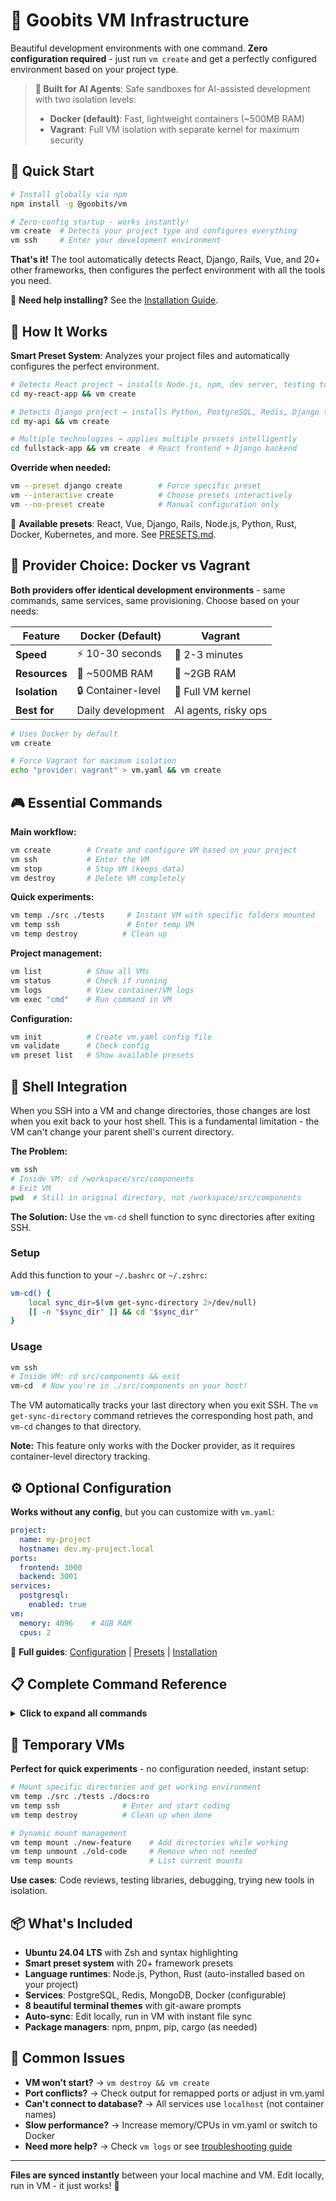# 🚀 Goobits VM Infrastructure

Beautiful development environments with one command. **Zero configuration required** - just run `vm create` and get a perfectly configured environment based on your project type.

> **🔐 Built for AI Agents**: Safe sandboxes for AI-assisted development with two isolation levels:
> - **Docker (default)**: Fast, lightweight containers (~500MB RAM)
> - **Vagrant**: Full VM isolation with separate kernel for maximum security

## 🏃 Quick Start

```bash
# Install globally via npm
npm install -g @goobits/vm

# Zero-config startup - works instantly!
vm create  # Detects your project type and configures everything
vm ssh     # Enter your development environment
```

**That's it!** The tool automatically detects React, Django, Rails, Vue, and 20+ other frameworks, then configures the perfect environment with all the tools you need.

📖 **Need help installing?** See the [Installation Guide](INSTALLATION.md).

## 🎯 How It Works

**Smart Preset System**: Analyzes your project files and automatically configures the perfect environment.

```bash
# Detects React project → installs Node.js, npm, dev server, testing tools
cd my-react-app && vm create

# Detects Django project → installs Python, PostgreSQL, Redis, Django tools  
cd my-api && vm create

# Multiple technologies → applies multiple presets intelligently
cd fullstack-app && vm create  # React frontend + Django backend
```

**Override when needed:**
```bash
vm --preset django create        # Force specific preset
vm --interactive create          # Choose presets interactively
vm --no-preset create            # Manual configuration only
```

📖 **Available presets**: React, Vue, Django, Rails, Node.js, Python, Rust, Docker, Kubernetes, and more. See [PRESETS.md](PRESETS.md).

## 🧪 Provider Choice: Docker vs Vagrant

**Both providers offer identical development environments** - same commands, same services, same provisioning. Choose based on your needs:

| Feature | Docker (Default) | Vagrant |
|---------|------------------|----------|
| **Speed** | ⚡ 10-30 seconds | 🐌 2-3 minutes |
| **Resources** | 💾 ~500MB RAM | 💾 ~2GB RAM |
| **Isolation** | 🔒 Container-level | 🔐 Full VM kernel |
| **Best for** | Daily development | AI agents, risky ops |

```bash
# Uses Docker by default
vm create

# Force Vagrant for maximum isolation  
echo "provider: vagrant" > vm.yaml && vm create
```

## 🎮 Essential Commands

**Main workflow:**
```bash
vm create        # Create and configure VM based on your project
vm ssh           # Enter the VM  
vm stop          # Stop VM (keeps data)
vm destroy       # Delete VM completely
```

**Quick experiments:**
```bash
vm temp ./src ./tests     # Instant VM with specific folders mounted
vm temp ssh               # Enter temp VM
vm temp destroy          # Clean up
```

**Project management:**
```bash
vm list          # Show all VMs
vm status        # Check if running
vm logs          # View container/VM logs
vm exec "cmd"    # Run command in VM
```

**Configuration:**
```bash
vm init          # Create vm.yaml config file
vm validate      # Check config
vm preset list   # Show available presets
```

## 🔄 Shell Integration

When you SSH into a VM and change directories, those changes are lost when you exit back to your host shell. This is a fundamental limitation - the VM can't change your parent shell's current directory.

**The Problem:**
```bash
vm ssh
# Inside VM: cd /workspace/src/components  
# Exit VM
pwd  # Still in original directory, not /workspace/src/components
```

**The Solution:** Use the `vm-cd` shell function to sync directories after exiting SSH.

### Setup

Add this function to your `~/.bashrc` or `~/.zshrc`:

```bash
vm-cd() {
    local sync_dir=$(vm get-sync-directory 2>/dev/null)
    [[ -n "$sync_dir" ]] && cd "$sync_dir"
}
```

### Usage

```bash
vm ssh
# Inside VM: cd src/components && exit
vm-cd  # Now you're in ./src/components on your host!
```

The VM automatically tracks your last directory when you exit SSH. The `vm get-sync-directory` command retrieves the corresponding host path, and `vm-cd` changes to that directory.

**Note:** This feature only works with the Docker provider, as it requires container-level directory tracking.

## ⚙️ Optional Configuration

**Works without any config**, but you can customize with `vm.yaml`:

```yaml
project:
  name: my-project
  hostname: dev.my-project.local
ports:
  frontend: 3000
  backend: 3001
services:
  postgresql:
    enabled: true
vm:
  memory: 4096    # 4GB RAM
  cpus: 2
```

📖 **Full guides**: [Configuration](CONFIGURATION.md) | [Presets](PRESETS.md) | [Installation](INSTALLATION.md)

## 📋 Complete Command Reference

<details>
<summary><strong>Click to expand all commands</strong></summary>

### Main VM Lifecycle
```bash
vm create                    # Create new VM with full provisioning
vm start                     # Start existing VM without provisioning  
vm stop                      # Stop VM but keep data
vm restart                   # Restart VM without reprovisioning
vm ssh                       # Connect to VM
vm destroy                   # Delete VM completely
vm status                    # Check if running
vm kill                      # Force kill stuck processes
vm provision                 # Re-run provisioning
```

### Configuration & Setup
```bash
vm init                      # Initialize new vm.yaml config file
vm generate                  # Generate vm.yaml by composing services
vm migrate                   # Convert vm.json to vm.yaml with versioning
vm validate                  # Check config
vm list                      # List all VM instances
```

### Temporary VMs
```bash
vm temp <folders>            # Create ephemeral VM with directory mounts
vm temp ssh [-c cmd]         # SSH into temp VM or run command
vm temp status               # Show temp VM status and configuration  
vm temp destroy              # Destroy temp VM and clean up state
vm temp mount <path>         # Add mount to running temp VM
vm temp unmount <path>       # Remove mount from running temp VM
vm temp mounts               # List current mounts
vm temp list                 # List active temp VM instances
vm temp start                # Start stopped temp VM
vm temp stop                 # Stop temp VM (preserves state)
vm temp restart              # Restart temp VM
vm temp logs                 # View container logs
vm temp provision            # Re-run provisioning
vm tmp <folders>             # Alias for vm temp
```

### Presets & Project Detection
```bash
vm preset list               # List all available presets
vm preset show <name>        # Show detailed preset configuration
vm --preset <name> create    # Force specific preset
vm --interactive create      # Interactive preset selection
vm --no-preset create        # Disable preset detection
```

### Advanced Usage
```bash
vm logs                      # View service logs
vm exec <command>            # Execute command in VM
vm test                      # Run all tests
vm test --suite minimal     # Run specific test suite
vm test --suite services    # Test service configurations
vm test --list              # Show available test suites
vm --config prod.yaml create # Create with specific config
vm --config dev.yaml ssh     # Any command works with --config
```

</details>

## 🚀 Temporary VMs

**Perfect for quick experiments** - no configuration needed, instant setup:

```bash
# Mount specific directories and get working environment
vm temp ./src ./tests ./docs:ro
vm temp ssh              # Enter and start coding
vm temp destroy          # Clean up when done

# Dynamic mount management
vm temp mount ./new-feature    # Add directories while working  
vm temp unmount ./old-code     # Remove when not needed
vm temp mounts                 # List current mounts
```

**Use cases**: Code reviews, testing libraries, debugging, trying new tools in isolation.



## 📦 What's Included

- **Ubuntu 24.04 LTS** with Zsh and syntax highlighting
- **Smart preset system** with 20+ framework presets  
- **Language runtimes**: Node.js, Python, Rust (auto-installed based on your project)
- **Services**: PostgreSQL, Redis, MongoDB, Docker (configurable)
- **8 beautiful terminal themes** with git-aware prompts
- **Auto-sync**: Edit locally, run in VM with instant file sync
- **Package managers**: npm, pnpm, pip, cargo (as needed)

## 🚨 Common Issues

- **VM won't start?** → `vm destroy && vm create`
- **Port conflicts?** → Check output for remapped ports or adjust in vm.yaml  
- **Can't connect to database?** → All services use `localhost` (not container names)
- **Slow performance?** → Increase memory/CPUs in vm.yaml or switch to Docker
- **Need more help?** → Check `vm logs` or see [troubleshooting guide](INSTALLATION.md#troubleshooting)

---

**Files are synced instantly** between your local machine and VM. Edit locally, run in VM - it just works! 🎪